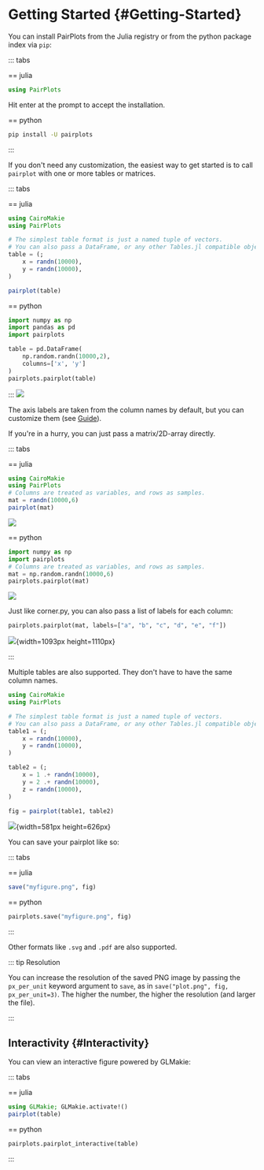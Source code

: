 
# Getting Started {#Getting-Started}

You can install PairPlots from the Julia registry or from the python package index via `pip`:

::: tabs

== julia

```julia
using PairPlots
```


Hit enter at the prompt to accept the installation.

== python

```bash
pip install -U pairplots
```


:::

If you don&#39;t need any customization, the easiest way to get started is to call `pairplot` with one or more tables or matrices.

::: tabs

== julia

```julia
using CairoMakie
using PairPlots

# The simplest table format is just a named tuple of vectors.
# You can also pass a DataFrame, or any other Tables.jl compatible object.
table = (;
    x = randn(10000),
    y = randn(10000),
)

pairplot(table)
```


== python

```python
import numpy as np
import pandas as pd
import pairplots

table = pd.DataFrame(
    np.random.randn(10000,2),
    columns=['x', 'y']
)
pairplots.pairplot(table)
```


::: 
![](ex1.png)


The axis labels are taken from the column names by default, but you can customize them (see [Guide](/guide#Guide)).

If you&#39;re in a hurry, you can just pass a matrix/2D-array directly.

::: tabs

== julia

```julia
using CairoMakie
using PairPlots
# Columns are treated as variables, and rows as samples.
mat = randn(10000,6)
pairplot(mat)
```



![](ex2.png)


== python

```python
import numpy as np
import pairplots
# Columns are treated as variables, and rows as samples.
mat = np.random.randn(10000,6)
pairplots.pairplot(mat)
```



![](ex2.png)


Just like corner.py, you can also pass a list of labels for each column:

```python
pairplots.pairplot(mat, labels=["a", "b", "c", "d", "e", "f"])
```

![](pjoviuf.png){width=1093px height=1110px}

:::

Multiple tables are also supported. They don&#39;t have to have the same column names.

```julia
using CairoMakie
using PairPlots

# The simplest table format is just a named tuple of vectors.
# You can also pass a DataFrame, or any other Tables.jl compatible object.
table1 = (;
    x = randn(10000),
    y = randn(10000),
)

table2 = (;
    x = 1 .+ randn(10000),
    y = 2 .+ randn(10000),
    z = randn(10000),
)

fig = pairplot(table1, table2)
```

![](bpenexs.png){width=581px height=626px}

You can save your pairplot like so:

::: tabs

== julia

```julia
save("myfigure.png", fig)
```


== python

```python
pairplots.save("myfigure.png", fig)
```


:::

Other formats like `.svg` and `.pdf` are also supported.

::: tip Resolution

You can increase the resolution of the saved PNG image by passing the `px_per_unit` keyword argument to `save`, as in `save("plot.png", fig, px_per_unit=3)`. The higher the number, the higher the resolution (and larger the file).

:::

## Interactivity {#Interactivity}

You can view an interactive figure powered by GLMakie:

::: tabs

== julia

```julia
using GLMakie; GLMakie.activate!()
pairplot(table)
```


== python

```python
pairplots.pairplot_interactive(table)
```


:::
